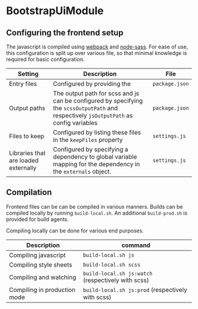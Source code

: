 # BootstrapUiModule

## Configuring the frontend setup

The javascript is compiled using [webpack](https://github.com/webpack/webpack) and [node-sass](https://github.com/sass/node-sass).
For ease of use, this configuration is split up over various file, so that minimal knowledge is required for basic configuration.

Setting | Description | File 
--- | --- | ---
Entry files | Configured by providing the  | `package.json` 
Output paths | The output path for scss and js can be configured by specifying the `scssOutputPath` and respectively `jsOutputPath` as config variables | `package.json` 
Files to keep | Configured by listing these files in the `keepFiles` property | `settings.js` 
Libraries that are loaded externally | Configured by specifying a dependency to global variable mapping for the dependency in the `externals` object.  | `settings.js` 


## Compilation

Frontend files can be can be compiled in various manners.
Builds can be compiled locally by running `build-local.sh`.
An additional `build-prod.sh` is provided for build agents.

Compiling locally can be done for various end purposes.

Description | command
--- | ---
Compiling javascript | `build-local.sh js`
Compiling style sheets | `build-local.sh scss`
Compiling and watching | `build-local.sh js:watch` (respectively with scss) 
Compiling in production mode | `build-local.sh js:prod` (respectively with scss)